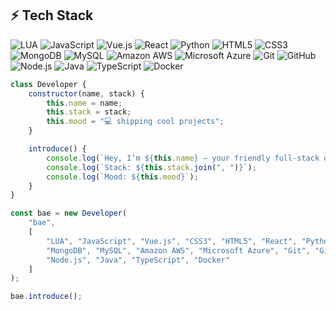 ## ⚡ Tech Stack

![LUA](https://img.shields.io/badge/-LUA-2C2D72?style=flat-square&logo=lua&logoColor=white)
![JavaScript](https://img.shields.io/badge/-JavaScript-black?style=flat-square&logo=javascript)
![Vue.js](https://img.shields.io/badge/-Vue.js-4FC08D?style=flat-square&logo=vue.js&logoColor=white)
![React](https://img.shields.io/badge/-React-black?style=flat-square&logo=react)
![Python](https://img.shields.io/badge/-Python-black?style=flat-square&logo=python)
![HTML5](https://img.shields.io/badge/-HTML5-E34F26?style=flat-square&logo=html5&logoColor=white)
![CSS3](https://img.shields.io/badge/-CSS3-1572B6?style=flat-square&logo=css3)
![MongoDB](https://img.shields.io/badge/-MongoDB-black?style=flat-square&logo=mongodb)
![MySQL](https://img.shields.io/badge/-MySQL-black?style=flat-square&logo=mysql)
![Amazon AWS](https://img.shields.io/badge/Amazon%20AWS-232F3E?style=flat-square&logo=amazon-aws)
![Microsoft Azure](https://img.shields.io/badge/Microsoft%20Azure-232F7E?style=flat-square&logo=microsoft-azure)
![Git](https://img.shields.io/badge/-Git-black?style=flat-square&logo=git)
![GitHub](https://img.shields.io/badge/-GitHub-181717?style=flat-square&logo=github)
![Node.js](https://img.shields.io/badge/-Node.js-black?style=flat-square&logo=node.js)
![Java](https://img.shields.io/badge/-Java-E34A86?style=flat-square&logo=java)
![TypeScript](https://img.shields.io/badge/-TypeScript-007ACC?style=flat-square&logo=typescript)
![Docker](https://img.shields.io/badge/-Docker-black?style=flat-square&logo=docker)

```js
class Developer {
    constructor(name, stack) {
        this.name = name;
        this.stack = stack;
        this.mood = "💻 shipping cool projects";
    }

    introduce() {
        console.log(`Hey, I’m ${this.name} — your friendly full-stack dev.`);
        console.log(`Stack: ${this.stack.join(", ")}`);
        console.log(`Mood: ${this.mood}`);
    }
}

const bae = new Developer(
    "bae",
    [
        "LUA", "JavaScript", "Vue.js", "CSS3", "HTML5", "React", "Python",
        "MongoDB", "MySQL", "Amazon AWS", "Microsoft Azure", "Git", "GitHub",
        "Node.js", "Java", "TypeScript", "Docker"
    ]
);

bae.introduce();
```
